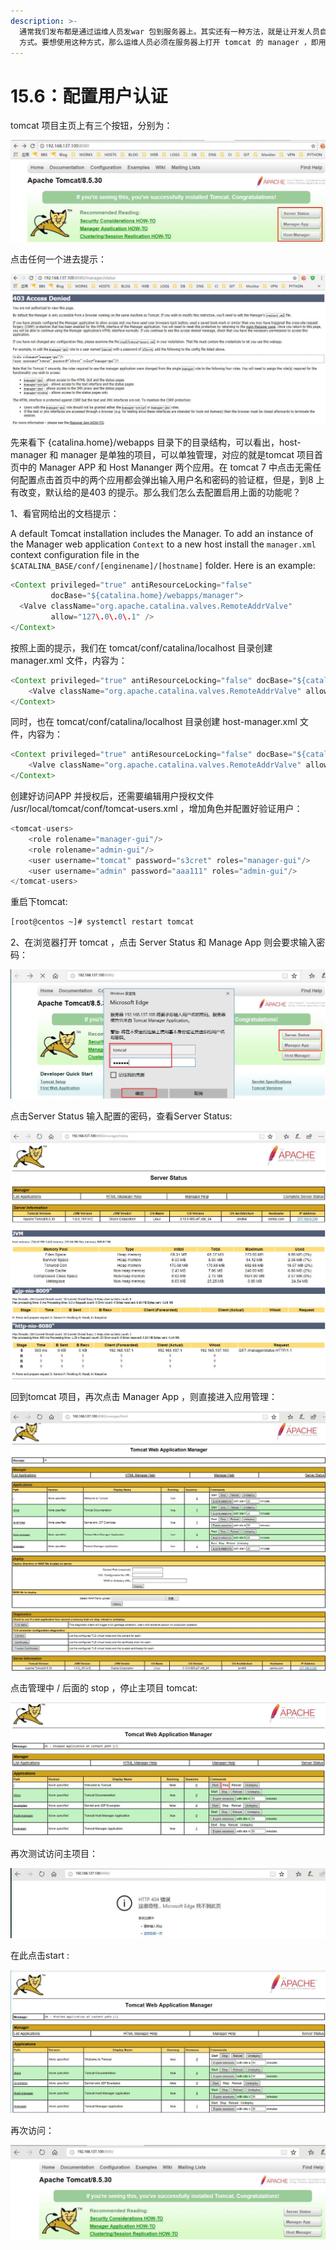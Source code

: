 ```yaml
---
description: >-
  通常我们发布都是通过运维人员发war 包到服务器上。其实还有一种方法，就是让开发人员自己发war ，这种方式是通过web
  方式。要想使用这种方式，那么运维人员必须在服务器上打开 tomcat 的 manager ，即用户认证管理。
---
```


# 15.6：配置用户认证

tomcat 项目主页上有三个按钮，分别为：

![](../.gitbook/assets/20180422010.jpg)

点击任何一个进去提示：

![](../.gitbook/assets/20180422011.jpg)



 先来看下 {catalina.home}/webapps 目录下的目录结构，可以看出，host-manager 和 manager 是单独的项目，可以单独管理，对应的就是tomcat 项目首页中的 Manager APP 和 Host Mananger 两个应用。在 tomcat 7 中点击无需任何配置点击首页中的两个应用都会弹出输入用户名和密码的验证框，但是，到8 上有改变，默认给的是403 的提示。那么我们怎么去配置启用上面的功能呢？

1、看官网给出的文档提示：

 A default Tomcat installation includes the Manager. To add an instance of the Manager web application `Context` to a new host install the `manager.xml` context configuration file in the `$CATALINA_BASE/conf/[enginename]/[hostname]` folder. Here is an example:

```java
<Context privileged="true" antiResourceLocking="false"
         docBase="${catalina.home}/webapps/manager">
  <Valve className="org.apache.catalina.valves.RemoteAddrValve"
         allow="127\.0\.0\.1" />
</Context>
```

按照上面的提示，我们在 tomcat/conf/catalina/localhost 目录创建manager.xml 文件，内容为：

```java
<Context privileged="true" antiResourceLocking="false" docBase="${catalina.home}/webapps/manager">
    <Valve className="org.apache.catalina.valves.RemoteAddrValve" allow="192\.168\.137\.1" />
</Context>
```

同时，也在 tomcat/conf/catalina/localhost 目录创建 host-manager.xml 文件，内容为：

```java
<Context privileged="true" antiResourceLocking="false" docBase="${catalina.home}/webapps/host-manager">
    <Valve className="org.apache.catalina.valves.RemoteAddrValve" allow="^.*$" />
</Context>
```

创建好访问APP 并授权后，还需要编辑用户授权文件  /usr/local/tomcat/conf/tomcat-users.xml
 ，增加角色并配置好验证用户：

```java
<tomcat-users>
	<role rolename="manager-gui"/>
	<role rolename="admin-gui"/>
	<user username="tomcat" password="s3cret" roles="manager-gui"/>
    <user username="admin" password="aaa111" roles="admin-gui"/>
</tomcat-users>
```

重启下tomcat:

```bash
[root@centos ~]# systemctl restart tomcat
```

2、在浏览器打开 tomcat ，点击 Server Status 和 Manage App 则会要求输入密码：

![](../.gitbook/assets/20180423001.jpg)

点击Server Status 输入配置的密码，查看Server Status:

![](../.gitbook/assets/20180423002%20%281%29.jpg)

回到tomcat 项目，再次点击 Manager App ，则直接进入应用管理：

![](../.gitbook/assets/20180423003.jpg)

点击管理中 /  后面的 stop ，停止主项目 tomcat:

![](../.gitbook/assets/20180423004.jpg)

再次测试访问主项目：

![](../.gitbook/assets/20180423005.jpg)

在此点击start :

![](../.gitbook/assets/20180423006.jpg)

再次访问：

![](../.gitbook/assets/20180423007.jpg)

